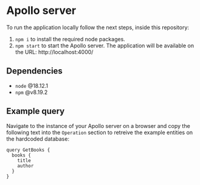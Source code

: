 # Apollo server

To run the application locally follow the next steps, inside this repository:
1. `npm i` to install the required node packages.
2. `npm start` to start the Apollo server. The application will be available on the URL: http://localhost:4000/

## Dependencies

- `node` @18.12.1
- `npm` @v8.19.2

## Example query

Navigate to the instance of your Apollo server on a browser and copy the following text into the `Operation` section to retreive the example entities on the hardcoded database:
```
query GetBooks {
  books {
    title
    author
  }
}
```

